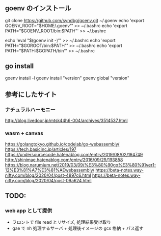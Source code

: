 ## goenv のインストール

git clone https://github.com/syndbg/goenv.git ~/.goenv
echo 'export GOENV_ROOT="$HOME/.goenv"' >> ~/.bashrc
echo 'export PATH="$GOENV_ROOT/bin:$PATH"' >> ~/.bashrc

echo 'eval "$(goenv init -)"' >> ~/.bashrc
echo 'export PATH="$GOROOT/bin:$PATH"' >> ~/.bashrc
echo 'export PATH="$PATH:$GOPATH/bin"' >> ~/.bashrc

## go install

goenv install -l
goenv install "version"
goenv global "version"

## 参考にしたサイト
### ナチュラルハーモニー
http://blog.livedoor.jp/mtsk44h6-004/archives/3514537.html

### wasm + canvas 
https://golangtokyo.github.io/codelab/go-webassembly/
https://tech.basicinc.jp/articles/197
https://undersourcecode.hatenablog.com/entry/2019/08/02/194749
http://shinimae.hatenablog.com/entry/2016/09/29/193858
https://blog.narumium.net/2019/03/09/%E3%80%90go%E3%80%91ver1-12%E3%81%A7%E3%81%AEwebassembly/
https://beta-notes.way-nifty.com/blog/2020/04/post-4897c6.html
https://beta-notes.way-nifty.com/blog/2020/04/post-09a624.html

## TODO:

### web app として提供

- フロントで file read とリサイズ, 処理結果受け取り
- gae で nh 処理するサーバ + 処理後イメージの gcs 格納 + パス返す
